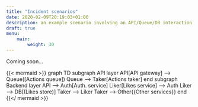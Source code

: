 ```yaml
---
title: "Incident scenarios"
date: 2020-02-09T20:19:03+01:00
description: an example scenario involving an API/Queue/DB interaction
draft: true
menu:
    main:
        weight: 30
---
```

Coming soon...
<!--more-->
{{< mermaid >}}
graph TD
    subgraph API layer
        API[API gateway] --> Queue([Actions queue])
        Queue --> Taker[Actions taker]
    end
    subgraph Backend layer
        API --> Auth[Auth. service]
        Liker[Likes service] --> Auth
        Liker --> DB[(Likes store)]
        Taker --> Liker
        Taker --> Other{{Other services}}
    end
{{</ mermaid >}}